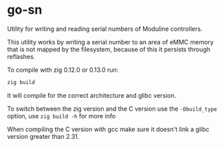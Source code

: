 # go-sn
Utility for writing and reading serial numbers of Moduline controllers.

This utility works by writing a serial number to an area of eMMC memory that is not mapped by the filesystem, because of this it persists through reflashes.

To compile with zig 0.12.0 or 0.13.0 run:
```sh
zig build
```
It will compile for the correct architecture and glibc version.

To switch between the zig version and the C version use the `-Dbuild_type` option, use `zig build -h` for more info

When compiling the C version with gcc make sure it doesn't link a glibc version greater than 2.31.